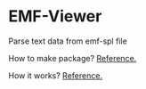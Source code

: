 # EMF-Viewer
Parse text data from emf-spl file

How to make package? [Reference.](https://docs.microsoft.com/ko-kr/nuget/quickstart/create-and-publish-a-package-using-visual-studio-net-framework)

How it works? [Reference.](https://docs.microsoft.com/en-us/openspecs/windows_protocols/ms-emfspool/16f8b617-2113-42d4-a755-966461d82356)